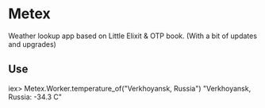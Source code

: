# Metex

Weather lookup app based on Little Elixit & OTP book. (With a bit of updates
and upgrades)

## Use

iex>  Metex.Worker.temperature_of("Verkhoyansk, Russia")
"Verkhoyansk, Russia: -34.3 C"
